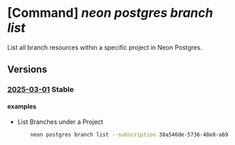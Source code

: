 # [Command] _neon postgres branch list_

List all branch resources within a specific project in Neon Postgres.

## Versions

### [2025-03-01](/Resources/mgmt-plane/L3N1YnNjcmlwdGlvbnMve30vcmVzb3VyY2Vncm91cHMve30vcHJvdmlkZXJzL25lb24ucG9zdGdyZXMvb3JnYW5pemF0aW9ucy97fS9wcm9qZWN0cy97fS9icmFuY2hlcw==/2025-03-01.xml) **Stable**

<!-- mgmt-plane /subscriptions/{}/resourcegroups/{}/providers/neon.postgres/organizations/{}/projects/{}/branches 2025-03-01 -->

#### examples

- List Branches under a Project
    ```bash
        neon postgres branch list --subscription 38a546de-5736-48e8-a69a-5cc636794112 --resource-group rgneon --organization-name org-cli-test --project-id old-frost-16758796
    ```
